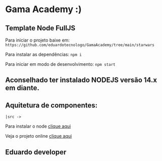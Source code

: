 # Gama Academy :)
## Template Node FullJS

Para iniciar o projeto baixe em:
`https://github.com/eduardotecnologo/GamaAcademy/tree/main/starwars`

Para instalar as dependências:
`npm i`

Para iniciar em modo de desenvolvimento:
`npm start`

## Aconselhado ter instalado NODEJS versão 14.x em diante.

## Aquitetura de componentes:

`
 |src ->
`

Para instalar o node [clique aqui](https://nodejs.org/en/)

Veja o projeto online [clique aqui](https://edudeveloper-starwars.vercel.app/)

## Eduardo developer